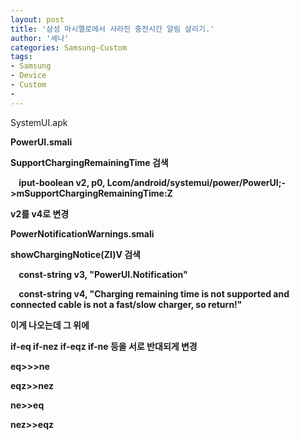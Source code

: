 ```yaml
---
layout: post
title: '삼성 마시멜로에서 사라진 충전시간 알림 살리기.'
author: '세나'
categories: Samsung-Custom
tags:
- Samsung
- Device
- Custom
-
---
```



<script> location.href='https://cafe.naver.com/develoid/696405' ; </script>

<p>SystemUI.apk</p><p><b></p><p>PowerUI.smali</p><p><b></p><p>SupportChargingRemainingTime 검색</p><p><b></p><p><b>&nbsp;&nbsp;&nbsp; iput-boolean v2, p0, Lcom/android/systemui/power/PowerUI;-&gt;mSupportChargingRemainingTime:Z</p><p><b></p><p>v2를 v4로 변경</p><p><b></p><p>PowerNotificationWarnings.smali</p><p><b></p><p>showChargingNotice(ZI)V 검색</p><p><b></p><p><b>&nbsp;&nbsp;&nbsp; const-string v3, "PowerUI.Notification"</p><p>&nbsp;&nbsp;&nbsp; const-string v4, "Charging remaining time is not supported and connected cable is not a fast/slow charger, so return!"</p><p><b></p><p>이게 나오는데 그 위에</p><p><b></p><p>if-eq if-nez if-eqz if-ne 등을 서로 반대되게 변경</p><p><b></p><p>eq&gt;&gt;&gt;ne</p><p>eqz&gt;&gt;nez</p><p>ne&gt;&gt;eq</p><p>nez&gt;&gt;eqz</p>
